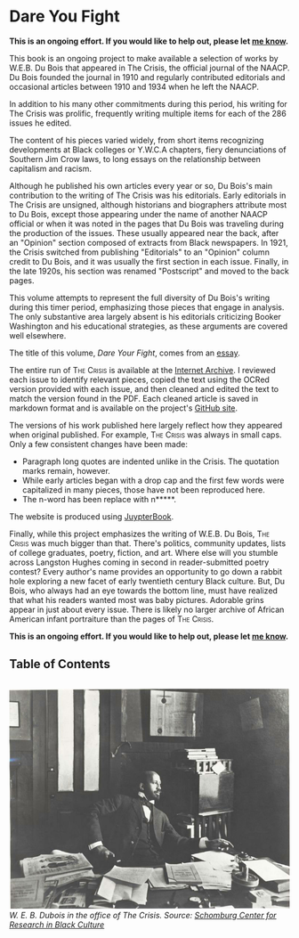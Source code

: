 # Dare You Fight

**This is an ongoing effort. If you would like to help out, please let [me know](mailto:nealcaren@unc.edu).**


This book is an ongoing project to make available a selection of works by W.E.B. Du Bois that appeared in The Crisis, the official journal of the NAACP. Du Bois founded the journal in 1910 and regularly contributed editorials and occasional articles between 1910 and 1934 when he left the NAACP.

In addition to his many other commitments during this period, his writing for The Crisis was prolific, frequently writing multiple items for each of the 286 issues he edited.

The content of his pieces varied widely, from short items recognizing developments at Black colleges or Y.W.C.A chapters, fiery denunciations of Southern Jim Crow laws, to long essays on the relationship between capitalism and racism.  

Although he published his own articles every year or so, Du Bois's main contribution to the writing of The Crisis was his editorials. Early editorials in The Crisis are unsigned, although historians and biographers attribute most to Du Bois, except those appearing under the name of another NAACP official or when it was noted in the pages that Du Bois was traveling during the production of the issues. These usually appeared near the back, after an "Opinion" section composed of extracts from Black newspapers. In 1921, the Crisis switched from publishing "Editorials" to an "Opinion" column credit to Du Bois, and it was usually the first section in each issue. Finally, in the late 1920s, his section was renamed "Postscript" and moved to the back pages.

This volume attempts to represent the full diversity of Du Bois's writing during this timer period, emphasizing those pieces that engage in analysis. The only substantive area largely absent is his editorials criticizing Booker Washington and his educational strategies, as these arguments are covered well elsewhere.

The title of this volume, *Dare Your Fight*, comes from an [essay](Volumes/07/03/fightordie.md). 

The entire run of <span style="font-variant:small-caps;">The Crisis</span> is available at the [Internet Archive](https://archive.org/details/pub_crisis). I reviewed each issue to identify relevant pieces, copied the text using the OCRed version provided with each issue, and then cleaned and edited the text to match the version found in the PDF. Each cleaned article is saved in markdown format and is available on the project's [GitHub site](http://github.com/nealcaren/fightordie/).

The versions of his work published here largely reflect how they appeared when original published. For example, <span style="font-variant:small-caps;">The Crisis</span>  was always in small caps. Only a few consistent changes have been made:
* Paragraph long quotes are indented unlike in the Crisis. The quotation marks remain, however.
* While early articles began with a drop cap and the first few words were capitalized in many pieces, those have not been reproduced here.
* The n-word has been replace with n*****.

The website is produced using [JuypterBook](https://jupyterbook.org/intro.html).

Finally, while this project emphasizes the writing of W.E.B. Du Bois, <span style="font-variant:small-caps;">The Crisis</span> was much bigger than that. There's politics, community updates, lists of college graduates, poetry, fiction, and art. Where else will you stumble across Langston Hughes coming in second in reader-submitted poetry contest? Every author's name provides an opportunity to go down a rabbit hole exploring a new facet of early twentieth century Black culture. But, Du Bois, who always had an eye towards the bottom line, must have realized that what his readers wanted most was baby pictures. Adorable grins appear in just about every issue. There is likely no larger archive of African American infant portraiture than the pages of <span style="font-variant:small-caps;">The Crisis</span>.


**This is an ongoing effort. If you would like to help out, please let [me know](mailto:nealcaren@unc.edu).**

## Table of Contents

```{tableofcontents}
```

![](Images/nypl.digitalcollections.510d47dc-8fb3-a3d9-e040-e00a18064a99.001.w.jpg)
*W. E. B. Dubois in the office of The Crisis. Source: [Schomburg Center for Research in Black Culture](https://digitalcollections.nypl.org/items/510d47dc-8fb3-a3d9-e040-e00a18064a99)*
